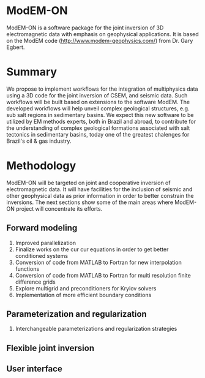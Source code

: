 # ModEM-ON
ModEM-ON is a software package for the joint inversion of 3D electromagnetic
data with emphasis on geophysical applications. It is based on the ModEM code
(http://www.modem-geophysics.com/) from Dr. Gary Egbert.

# Summary
We propose to implement workflows for the integration of multiphysics data using
a 3D code for the joint inversion of CSEM, and seismic data. Such workflows will
be built based on extensions to the software ModEM. The developed workflows will
help unveil complex geological structures, e.g. sub salt regions in sedimentary basins.
We expect this new software to be utilized by EM methods experts, both in Brazil
and abroad, to contribute for the understanding of complex geological formations
associated with salt tectonics in sedimentary basins, today one of the greatest
chalenges for Brazil's oil & gas industry.

# Methodology
ModEM-ON will be targeted on joint and cooperative inversion of electromagnetic
data. It will have facilities for the inclusion of seismic and other geophysical
data as prior information in order to better constrain the inversions. The next
sections show some of the main areas where ModEM-ON project will concentrate its
efforts.

## Forward modeling
1.  Improved parallelization
2.  Finalize works on the cur cur equations in order to get better conditioned systems
3.  Conversion of code from MATLAB to Fortran for new interpolation functions
4.  Conversion of code from MATLAB to Fortran for multi resolution finite difference grids
5.  Explore multigrid and preconditioners for Krylov solvers
6.  Implementation of more efficient boundary conditions

## Parameterization and regularization
1.  Interchangeable parameterizations and regularization strategies


## Flexible joint inversion

## User interface
